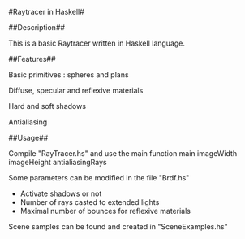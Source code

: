 #Raytracer in Haskell#

##Description##

This is a basic Raytracer written in Haskell language.

##Features##

Basic primitives : spheres and plans

Diffuse, specular and reflexive materials

Hard and soft shadows 

Antialiasing

##Usage##

Compile "RayTracer.hs" and use the main function
main imageWidth imageHeight antialiasingRays

Some parameters can be modified in the file "Brdf.hs"
- Activate shadows or not
- Number of rays casted to extended lights
- Maximal number of bounces for reflexive materials

Scene samples can be found and created in "SceneExamples.hs"

